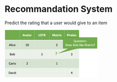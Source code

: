 # Recommandation System
Predict the rating that a user would give to an item


<img src="https://github.com/MatteoGiorla/recommendation-system/blob/master/img/recommendation-matrix.png" width="300">